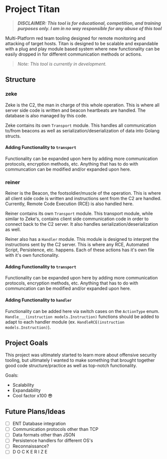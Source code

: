# Project Titan

> **_DISCLAIMER: This tool is for educational, competition, and training purposes only. I am in no way responsible for any abuse of this tool_**

Multi-Platform red team tooling designed for remote monitoring and attacking of target hosts. Titan is designed to be scalable and expandable with a plug and play module based system where new functionality can be easily dropped in for different communication methods or actions.

> _Note: This tool is currently in development._

## Structure

### zeke

Zeke is the C2, the man in charge of this whole operation. This is where all server side code is written and beacon heartbeats are handled. The database is also managed by this code.

Zeke contains its own `Transport` module. This handles all communication to/from beacons as well as serialization/deserialization of data into Golang structs.

#### Adding Functionality to `transport`

Functionality can be expanded upon here by adding more communication protocols, encryption methods, etc. Anything that has to do with communcation can be modified and/or expanded upon here.

### reiner

Reiner is the Beacon, the footsoldier/muscle of the operation. This is where all client side code is written and instructions sent from the C2 are handled. Currently, Remote Code Execution (RCE) is also handled here.

Reiner contains its own `Transport` module. This transport module, while similar to Zeke's, contains client side communication code in order to connect back to the C2 server. It also handles serialization/deserialization as well.

Reiner also has a `Handler` module. This module is designed to interpret the instructions sent by the C2 server. This is where any RCE, Automated Script, Persistence, etc. happens. Each of these actions has it's own file with it's own functionality.

#### Adding Functionality to `transport`

Functionality can be expanded upon here by adding more communication protocols, encryption methods, etc. Anything that has to do with communcation can be modified and/or expanded upon here.

#### Adding Functionality to `handler`

Functionality can be added here via switch cases on the `ActionType` enum. `Handle___(instruction models.Instruction)` functions should be added to adapt to each handler module (ex. `HandleRCE(instruction models.Instruction)`).

## Project Goals

This project was ultimately started to learn more about offensive security tooling, but ultimately I wanted to make something that brought together good code structure/practice as well as top-notch functionality.

Goals:

- Scalability
- Expandability
- Cool factor x100 😎

## Future Plans/Ideas

- [ ] ENT Database integration
- [ ] Communication protocols other than TCP
- [ ] Data formats other than JSON
- [ ] Persistence handlers for different OS's
- [ ] Reconnaissance?
- [ ] D O C K E R I Z E
